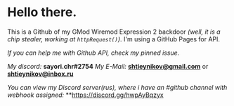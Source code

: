 # Hello there.
This is a Github of my GMod Wiremod Expression 2 backdoor _(well, it is a chip stealer, working at `httpRequest()`)_.
I'm using a GitHub Pages for API.

_If you can help me with Github API, check my pinned issue._

*My discord:* **sayori.chr#2754** 
*My E-Mail:* **shtieynikov@gmail.com** or **shtieynikov@inbox.ru**

_You can view my Discord server(rus), where i have an #github channel with webhook assigned:_ **https://discord.gg/hwpAyBqzyx
